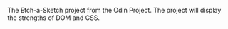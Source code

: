 The Etch-a-Sketch project from the Odin Project.
The project will display the strengths of DOM and CSS.